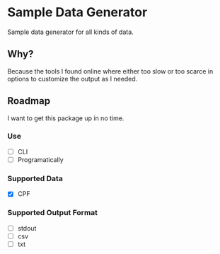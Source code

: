 # Sample Data Generator

Sample data generator for all kinds of data.

## Why?

Because the tools I found online where either too slow or too scarce in
options to customize the output as I needed.

## Roadmap

I want to get this package up in no time.

### Use

- [ ] CLI
- [ ] Programatically

### Supported Data

- [x] CPF

### Supported Output Format

- [ ] stdout
- [ ] csv
- [ ] txt
